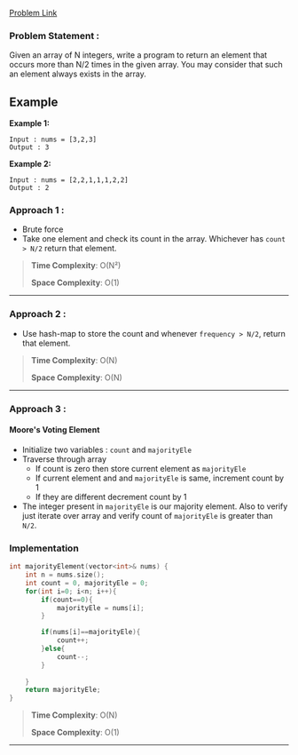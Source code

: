 
[Problem Link](https://leetcode.com/problems/majority-element/)

### Problem Statement : 
Given an array of N integers, write a program to return an element that occurs more than N/2 times in the given array. You may consider that such an element always exists in the array.

## Example

**Example 1:**

```
Input : nums = [3,2,3]
Output : 3
```

**Example 2:**

```
Input : nums = [2,2,1,1,1,2,2]
Output : 2
```


### Approach 1 : 

- Brute force
- Take one element and check its count in the array. Whichever has `count > N/2` return that element.

> **Time Complexity**: O(N²)
> 
> **Space Complexity**: O(1)

---

### Approach 2 :

- Use hash-map to store the count and whenever `frequency > N/2`, return that element.

> **Time Complexity**: O(N)
> 
> **Space Complexity**: O(N)

---

### Approach 3 :

#### Moore's Voting Element

- Initialize two variables : `count` and `majorityEle`
- Traverse through array
	- If count is zero then store current element as `majorityEle`
	- If current element and and `majorityEle` is same, increment count by 1
	- If they are different decrement count by 1
- The integer present in `majorityEle` is our majority element. Also to verify just iterate over array and verify count of `majorityEle` is greater than `N/2`.

### Implementation

```cpp
int majorityElement(vector<int>& nums) {
	int n = nums.size();
	int count = 0, majorityEle = 0;
	for(int i=0; i<n; i++){
		if(count==0){
			majorityEle = nums[i];
		}

		if(nums[i]==majorityEle){
			count++;
		}else{
			count--;
		}
	   
	}
	return majorityEle;
}
```



>**Time Complexity**: O(N) 
>
> **Space Complexity**: O(1)

---
